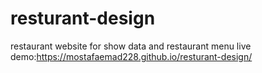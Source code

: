 # resturant-design
restaurant website for show data and restaurant menu
live demo:https://mostafaemad228.github.io/resturant-design/
